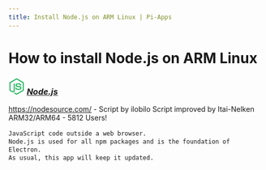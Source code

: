 ```yaml
---
title: Install Node.js on ARM Linux | Pi-Apps
---
```

# How to install Node.js on ARM Linux

### <img src="/img/app-icons/Node.js/icon-64.png" height=32> ***[Node.js](https://github.com/Botspot/pi-apps/tree/master/apps/Node.js)***
https://nodesource.com/ - Script by ilobilo
Script improved by Itai-Nelken<br />
ARM32/ARM64 - 5812 Users!
```
JavaScript code outside a web browser.
Node.js is used for all npm packages and is the foundation of Electron.
As usual, this app will keep it updated.
```
